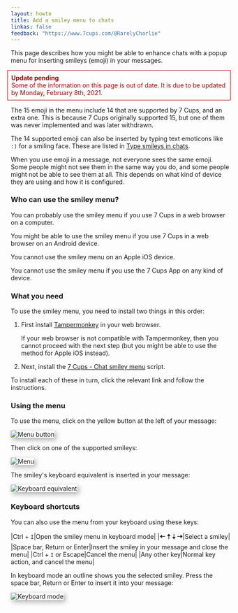 ```yaml
---
layout: howto
title: Add a smiley menu to chats
linkas: false
feedback: "https://www.7cups.com/@RarelyCharlie"
---
```

<style>img {box-shadow: 4px 4px 12px #aaa;}</style>
This page describes how you might be able to enhance chats with a popup menu for inserting smileys (emoji) in your messages.

<div style="border: 1px solid #a00; padding: 1ex; margin: 0 0 1em -1ex; color: #a00;"><b>Update pending</b><br>Some of the information on this page is out of date. It is due to be updated by Monday, February 8th, 2021.</div>

The 15 emoji in the menu include 14 that are supported by 7 Cups, and an extra one. This is because 7 Cups originally supported 15, but one of them was never implemented and was later withdrawn.

The 14 supported emoji can also be inserted by typing text emoticons like `:)` for a smiling face. These are listed in [Type smileys in chats](https://rarelycharlie.github.io/howto/smileys).

When you use emoji in a message, not everyone sees the same emoji. Some people might not see them in the same way you do, and some people might not be able to see them at all. This depends on what kind of device they are using and how it is configured.

### Who can use the smiley menu?
You can probably use the smiley menu if you use 7 Cups in a web browser on a computer.

You might be able to use the smiley menu if you use 7 Cups in a web browser on an Android device.

You cannot use the smiley menu on an Apple iOS device.

You cannot use the smiley menu if you use the 7 Cups App on any kind of device.

### What you need
To use the smiley menu, you need to install two things in this order: 

1. First install [Tampermonkey](http://tampermonkey.net/) in your web browser.

   If your web browser is not compatible with Tampermonkey, then you cannot proceed with the next step
   (but you might be able to use the method for Apple iOS instead).

2. Next, install the [7 Cups - Chat smiley menu](https://greasyfork.org/en/scripts/396512-7-cups-chat-smiley-menu) script.

To install each of these in turn, click the relevant link and follow the instructions.

### Using the menu

To use the menu, click on the yellow button at the left of your message:

![Menu button](..\assets\smile0.png)

Then click on one of the supported smileys:

![Menu](..\assets\smile1.png)

The smiley's keyboard equivalent is inserted in your message:

![Keyboard equivalent](..\assets\smile2.png)

### Keyboard shortcuts

You can also use the menu from your keyboard using these keys:

|Ctrl + `I`|Open the smiley menu in keyboard mode|
|<span style="font-size: 108%; font-weight: bold;">🠠 🠡 🠣 🠢</span>|Select a smiley|
|Space bar, Return or Enter|Insert the smiley in your message and close the menu|
|Ctrl + `I` or Escape|Cancel the menu|
|Any other key|Normal key action, and cancel the menu|

In keyboard mode an outline shows you the selected smiley. Press the space bar, Return or Enter to insert it into your message:

![Keyboard mode](..\assets\smile3.png)


